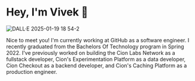 #  Hey, I'm Vivek 👋 

![DALL·E 2025-01-19 18 54-2](https://github.com/user-attachments/assets/e9ffb1ab-d615-4637-9bdb-e46697e23b03)


Nice to meet you! I'm currently working at GitHub as a software engineer. I recently graduated from the Bachelors Of Technology program in Spring 2022. I've previously worked on building the Cion Labs Network as a fullstack developer, Cion's Experimentation Platform as a data developer, Cion Checkout as a backend developer, and Cion's Caching Platform as a production engineer.
